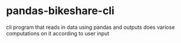 # pandas-bikeshare-cli
cli program that reads in data using pandas and outputs does variose computations on it according to user input
